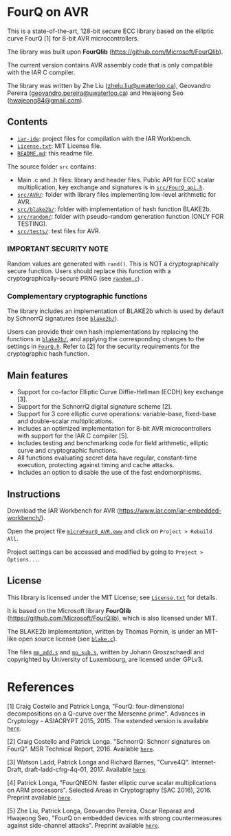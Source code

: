 # FourQ on AVR

This is a state-of-the-art, 128-bit secure ECC library based on the elliptic curve FourQ [1] for 8-bit AVR microcontrollers.

The library was built upon **FourQlib** (https://github.com/Microsoft/FourQlib). 

The current version contains AVR assembly code that is only compatible with the IAR C compiler.

The library was written by Zhe Liu (zhelu.liu@uwaterloo.ca), Geovandro Pereira (geovandro.pereira@uwaterloo.ca) and 
Hwajeong Seo (hwajeong84@gmail.com).
 
## Contents

* [`iar-ide`](iar-ide/): project files for compilation with the IAR Workbench.
* [`License.txt`](License.txt): MIT License file.
* [`README.md`](README.md): this readme file.

The source folder `src` contains:
* Main .c and .h files: library and header files. Public API for ECC scalar multiplication, key exchange and signatures 
is in [`src/FourQ_api.h`](src/FourQ_api.h).        
* [`src/AVR/`](src/AVR/): folder with library files implementing low-level arithmetic for AVR.
* [`src/blake2b/`](src/blake2b/): folder with implementation of hash function BLAKE2b.
* [`src/random/`](src/random/): folder with pseudo-random generation function (ONLY FOR TESTING).
* [`src/tests/`](src/tests/): test files for AVR.

### IMPORTANT SECURITY NOTE

Random values are generated with `rand()`. This is NOT a cryptographically secure function.
Users should replace this function with a cryptographically-secure PRNG (see [`random.c`](src/random/random.c)) .

### Complementary cryptographic functions

The library includes an implementation of BLAKE2b which is used by default by SchnorrQ signatures (see [`blake2b/`](src/blake2b/)).

Users can provide their own hash implementations by replacing the functions in [`blake2b/`](src/blake2b/), and applying the corresponding changes to the settings in [`FourQ.h`](src/FourQ.h). 
Refer to [2] for the security requirements for the cryptographic hash function.

## Main features
   
* Support for co-factor Elliptic Curve Diffie-Hellman (ECDH) key exchange [3].
* Support for the SchnorrQ digital signature scheme [2]. 
* Support for 3 core elliptic curve operations: variable-base, fixed-base and double-scalar multiplications.
* Includes an optimized implementation for 8-bit AVR microcontrollers with support for the IAR C compiler [5].
* Includes testing and benchmarking code for field arithmetic, elliptic curve and cryptographic functions. 
* All functions evaluating secret data have regular, constant-time execution, protecting against timing and cache attacks.
* Includes an option to disable the use of the fast endomorphisms.

## Instructions

Download the IAR Workbench for AVR (https://www.iar.com/iar-embedded-workbench/).

Open the project file [`microFourQ_AVR.eww`](iar-ide/microFourQ_AVR.eww) and click on `Project > Rebuild All`.

Project settings can be accessed and modified by going to `Project > Options...`. 

## License
   
This library is licensed under the MIT License; see [`License.txt`](License.txt) for details.

It is based on the Microsoft library **FourQlib** (https://github.com/Microsoft/FourQlib), which is also licensed under MIT.

The BLAKE2b implementation, written by Thomas Pornin, is under an MIT-like open source license (see [`blake.c`](src/blake2b/blake.c)).

The files [`mp_add.s`](src/AVR/mp_add.s) and [`mp_sub.s`](src/AVR/mp_sub.s), written by Johann Groszschaedl and copyrighted by University of Luxembourg, are licensed under GPLv3. 
 
# References

[1]   Craig Costello and Patrick Longa, "FourQ: four-dimensional decompositions on a Q-curve over the Mersenne prime". Advances in Cryptology - ASIACRYPT 2015, 2015. 
The extended version is available [`here`](http://eprint.iacr.org/2015/565).

[2]   Craig Costello and Patrick Longa. "SchnorrQ: Schnorr signatures on FourQ". MSR Technical Report, 2016. 
Available [`here`](https://www.microsoft.com/en-us/research/wp-content/uploads/2016/07/SchnorrQ.pdf).

[3]   Watson Ladd, Patrick Longa and Richard Barnes, "Curve4Q". Internet-Draft, draft-ladd-cfrg-4q-01, 2017.
Available [`here`](https://www.ietf.org/id/draft-ladd-cfrg-4q-01.txt).

[4]   Patrick Longa, "FourQNEON: faster elliptic curve scalar multiplications on ARM processors". Selected Areas in Cryptography (SAC 2016), 2016.
Preprint available [`here`](http://eprint.iacr.org/2016/645).

[5]   Zhe Liu, Patrick Longa, Geovandro Pereira, Oscar Reparaz and Hwajeong Seo, "FourQ on embedded devices with strong countermeasures against side-channel attacks".
Preprint available [`here`](http://eprint.iacr.org/2017/434).
